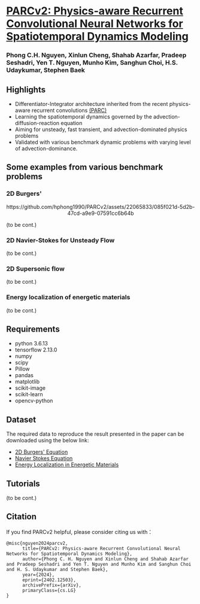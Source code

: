 <h1><a href="https://arxiv.org/abs/2402.12503">PARCv2: Physics-aware Recurrent Convolutional Neural Networks for Spatiotemporal Dynamics Modeling</a></h1>
<h3>Phong C.H. Nguyen, Xinlun Cheng, Shahab Azarfar, Pradeep Seshadri, Yen T. Nguyen, Munho Kim, Sanghun Choi, H.S. Udaykumar, Stephen Baek</h3>

<h2> Highlights </h2>

- Differentiator-Integrator architecture inherited from the recent physics-aware recurrent convolutions <a href="https://www.science.org/doi/10.1126/sciadv.add6868">(PARC)</a>
- Learning the spatiotemporal dynamics governed by the advection-diffusion-reaction equation
- Aiming for unsteady, fast transient, and advection-dominated physics problems 
- Validated with various benchmark dynamic problems with varying level of advection-dominance.

<h2> Some examples from various benchmark problems </h2>
<h3> 2D Burgers' </h3>
<p align="center">
https://github.com/hphong1990/PARCv2/assets/22065833/085f021d-5d2b-47cd-a9e9-07591cc6b64b
</p>
(to be cont.)

<h3> 2D Navier-Stokes for Unsteady Flow </h3>
(to be cont.)
<h3> 2D Supersonic flow </h3>
(to be cont.)
<h3> Energy localization of energetic materials </h3>
(to be cont.)

<h2> Requirements </h2>

- python 3.6.13
- tensorflow 2.13.0
- numpy
- scipy
- Pillow
- pandas
- matplotlib 
- scikit-image
- scikit-learn
- opencv-python

<h2> Dataset </h2>
The required data to reproduce the result presented in the paper can be downloaded using the below link:

- <a href = "https://virginia.box.com/s/khrehgg574wm9r4b7qelu2jt1374kvtf"> 2D Burgers' Equation  </a>
- <a href = "https://virginia.box.com/s/4zot7jo32x0fzxb2pg3yv7t18y4lfdlm"> Navier Stokes Equation </a>
- <a href = "https://virginia.box.com/s/khrehgg574wm9r4b7qelu2jt1374kvtf"> Energy Localization in Energetic Materials </a>

<h2> Tutorials </h2>
(to be cont.)

<h2> Citation </h2>
If you find PARCv2 helpful, please consider citing us with：

```
@misc{nguyen2024parcv2,
      title={PARCv2: Physics-aware Recurrent Convolutional Neural Networks for Spatiotemporal Dynamics Modeling}, 
      author={Phong C. H. Nguyen and Xinlun Cheng and Shahab Azarfar and Pradeep Seshadri and Yen T. Nguyen and Munho Kim and Sanghun Choi and H. S. Udaykumar and Stephen Baek},
      year={2024},
      eprint={2402.12503},
      archivePrefix={arXiv},
      primaryClass={cs.LG}
}
```
